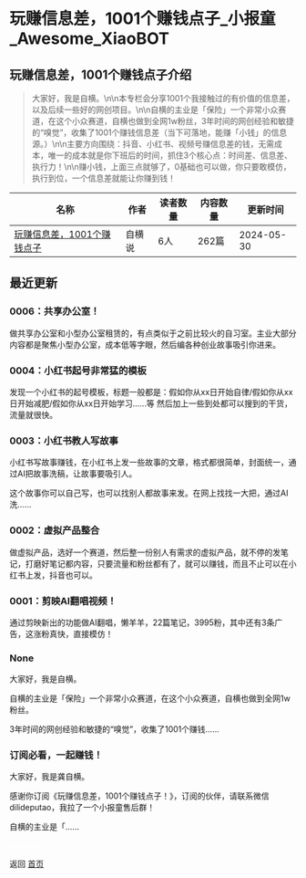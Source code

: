 # 玩赚信息差，1001个赚钱点子_小报童_Awesome_XiaoBOT

## 玩赚信息差，1001个赚钱点子介绍
> 大家好，我是自横。\n\n本专栏会分享1001个我接触过的有价值的信息差，以及后续一些好的网创项目。\n\n自横的主业是「保险」一个非常小众赛道，在这个小众赛道，自横也做到全网1w粉丝，3年时间的网创经验和敏捷的“嗅觉”，收集了1001个赚钱信息差（当下可落地，能赚「小钱」的信息源。）\n\n主要方向围绕：抖音、小红书、视频号赚信息差的钱，无需成本，唯一的成本就是你下班后的时间，抓住3个核心点：时间差、信息差、执行力！\n\n赚小钱，上面三点就够了，0基础也可以做，你只要敢模仿，执行到位，一个信息差就能让你赚到钱！  
  


|名称|作者|读者数量|内容数量|更新时间|
|---|---|---|---|---|
|[玩赚信息差，1001个赚钱点子](https://xiaobot.net/p/dilideputao1?refer=0b133df9-27dc-423b-8101-639049001c13)|自横说|6人|262篇|2024-05-30|

## 最近更新
### 0006：共享办公室！

做共享办公室和小型办公室租赁的，有点类似于之前比较火的自习室。主业大部分内容都是聚焦小型办公室，成本低等字眼，然后编各种创业故事吸引你进来。

### 0004：小红书起号非常猛的模板

发现一个小红书的起号模板，标题一般都是：假如你从xx日开始自律/假如你从xx日开始减肥/假如你从xx日开始学习……等
然后加上一些到处都可以搜到的干货，流量就很快。

### 0003：小红书教人写故事

小红书写故事赚钱，在小红书上发一些故事的文章，格式都很简单，封面统一，通过AI把故事洗稿，让故事要吸引人。

这个故事你可以自己写，也可以找别人都故事来发。在网上找找一大把，通过AI洗......

### 0002：虚拟产品整合

做虚拟产品，选好一个赛道，然后整一份别人有需求的虚拟产品，就不停的发笔记，打磨好笔记都内容，只要流量和粉丝都有了，就可以赚钱，而且不止可以在小红书上发，抖音也可以。

### 0001：剪映AI翻唱视频！

通过剪映新出的功能做AI翻唱，懒羊羊，22篇笔记，3995粉，其中还有3条广告，这涨粉真快，直接模仿！

### None

大家好，我是自横。

自横的主业是「保险」一个非常小众赛道，在这个小众赛道，自横也做到全网1w粉丝。

3年时间的网创经验和敏捷的“嗅觉”，收集了1001个赚钱......

### 订阅必看，一起赚钱！

大家好，我是龚自横。

感谢你订阅《玩赚信息差，1001个赚钱点子！》，订阅的伙伴，请联系微信dilideputao，我拉了一个小报童售后群！

自横的主业是「......


<a href="https://github.com/Reno9527/awesome-xiaobot" style="color: white; text-decoration: none;">awesome-xiaobot</a>

返回 [首页](../README.md)
